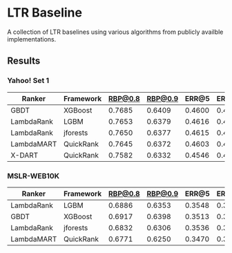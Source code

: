 
# LTR Baseline

A collection of LTR baselines using various algorithms from publicly availble implementations.

## Results

### Yahoo! Set 1

| Ranker     | Framework | RBP@0.8 | RBP@0.9 | ERR@5   | ERR@10  | ERR@20  | NDCG@5  | NDCG@10 | NDCG@20 |
|------------|-----------|---------|---------|---------|---------|---------|---------|---------|---------|
| GBDT       | XGBoost   | 0.7685  | 0.6409  | 0.4600  | 0.4745  | 0.4783  | 0.7439  | 0.7858  | 0.8272  |
| LambdaRank | LGBM      | 0.7653  | 0.6379  | 0.4616  | 0.4761  | 0.4799  | 0.7425  | 0.7845  | 0.8253  |
| LambdaRank | jforests  | 0.7650  | 0.6377  | 0.4615  | 0.4760  | 0.4798  | 0.7431  | 0.7842  | 0.8256  |
| LambdaMART | QuickRank | 0.7645  | 0.6372  | 0.4603  | 0.4749  | 0.4787  | 0.7408  | 0.7827  | 0.8237  |
| X-DART     | QuickRank | 0.7582  | 0.6332  | 0.4546  | 0.4695  | 0.4735  | 0.7237  | 0.7688  | 0.8124  |


### MSLR-WEB10K

| Ranker     | Framework | RBP@0.8 | RBP@0.9 | ERR@5   | ERR@10  | ERR@20  | NDCG@5  | NDCG@10 | NDCG@20 |
|------------|-----------|---------|---------|---------|---------|---------|---------|---------|---------|
| LambdaRank | LGBM      | 0.6886  | 0.6353  | 0.3548  | 0.3735  | 0.3815  | 0.4724  | 0.4913  | 0.5225  |
| GBDT       | XGBoost   | 0.6917  | 0.6398  | 0.3513  | 0.3702  | 0.3784  | 0.4694  | 0.4893  | 0.5213  |
| LambdaRank | jforests  | 0.6832  | 0.6306  | 0.3536  | 0.3724  | 0.3804  | 0.4672  | 0.4865  | 0.5180  |
| LambdaMART | QuickRank | 0.6771  | 0.6250  | 0.3470  | 0.3663  | 0.3745  | 0.4582  | 0.4782  | 0.5102  |
